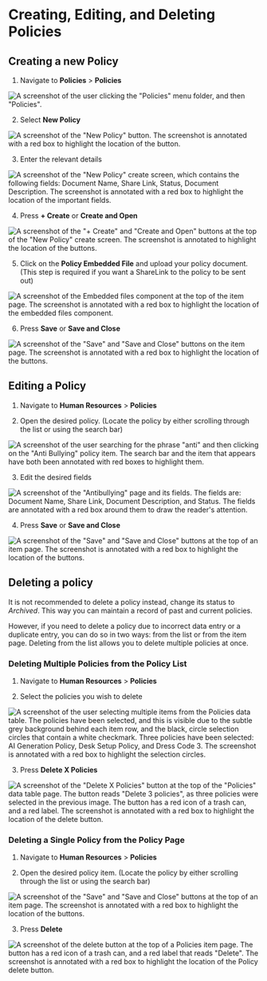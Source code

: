 # Creating, Editing, and Deleting Policies

## Creating a new Policy

1. Navigate to **Policies** &gt; **Policies**  

![A screenshot of the user clicking the "Policies" menu folder, and then "Policies".](<Policies Sidebar.png>)

2. Select **New Policy** 

![A screenshot of the "New Policy" button. The screenshot is annotated with a red box to highlight the location of the button.](<Policies New Button.png>)

3. Enter the relevant details  

![A screenshot of the "New Policy" create screen, which contains the following fields: Document Name, Share Link, Status, Document Description. The screenshot is annotated with a red box to highlight the location of the important fields.](<Policies Create Screen.png>)

4. Press **+ Create** or **Create and Open** 

![A screenshot of the "+ Create" and "Create and Open" buttons at the top of the "New Policy" create screen. The screenshot is annotated to highlight the location of the buttons.](<Policies Create.png>)

5. Click on the **Policy Embedded File** and upload your policy document. (This step is required if you want a ShareLink to the policy to be sent out)  

![A screenshot of the Embedded files component at the top of the item page. The screenshot is annotated with a red box to highlight the location of the embedded files component.](<Policies Embedded File.png>)

6. Press **Save** or **Save and Close**

![A screenshot of the "Save" and "Save and Close" buttons on the item page. The screenshot is annotated with a red box to highlight the location of the buttons.](<Policies Save.png>)

## Editing a Policy

1. Navigate to **Human Resources** &gt; **Policies**

2. Open the desired policy. (Locate the policy by either scrolling through the list or using the search bar)  

![A screenshot of the user searching for the phrase "anti" and then clicking on the "Anti Bullying" policy item. The search bar and the item that appears have both been annotated with red boxes to highlight them.](<Policies Search.png>)

3. Edit the desired fields  

![A screenshot of the "Antibullying" page and its fields. The fields are: Document Name, Share Link, Document Description, and Status. The fields are annotated with a red box around them to draw the reader's attention.](<Policies Edit.png>)

4. Press **Save** or **Save and Close** 

![A screenshot of the "Save" and "Save and Close" buttons at the top of an item page. The screenshot is annotated with a red box to highlight the location of the buttons.](<Policies Save.png>)

## Deleting a policy

It is not recommended to delete a policy instead, change its status to *Archived*. This way you can maintain a record of past and current policies.

However, if you need to delete a policy due to incorrect data entry or a duplicate entry, you can do so in two ways: from the list or from the item page. Deleting from the list allows you to delete multiple policies at once.

### Deleting Multiple Policies from the Policy List

1. Navigate to **Human Resources** &gt; **Policies**

2. Select the policies you wish to delete  

![A screenshot of the user selecting multiple items from the Policies data table. The policies have been selected, and this is visible due to the subtle grey background behind each item row, and the black, circle selection circles that contain a white checkmark. Three policies have been selected: AI Generation Policy, Desk Setup Policy, and Dress Code 3. The screenshot is annotated with a red box to highlight the selection circles.](<Policies Select Items.png>)

3. Press **Delete X Policies** 

![A screenshot of the "Delete X Policies" button at the top of the "Policies" data table page. The button reads "Delete 3 policies", as three policies were selected in the previous image. The button has a red icon of a trash can, and a red label. The screenshot is annotated with a red box to highlight the location of the delete button. ](<Policies Delete.png>)

### Deleting a Single Policy from the Policy Page

1. Navigate to **Human Resources** &gt; **Policies**

2. Open the desired policy item. (Locate the policy by either scrolling through the list or using the search bar)  

![A screenshot of the "Save" and "Save and Close" buttons at the top of an item page. The screenshot is annotated with a red box to highlight the location of the buttons.](<Policies Save.png>)

3. Press **Delete** 

![A screenshot of the delete button at the top of a Policies item page. The button has a red icon of a trash can, and a red label that reads "Delete". The screenshot is annotated with a red box to highlight the location of the Policy delete button.](<Policies Delete Single.png>)